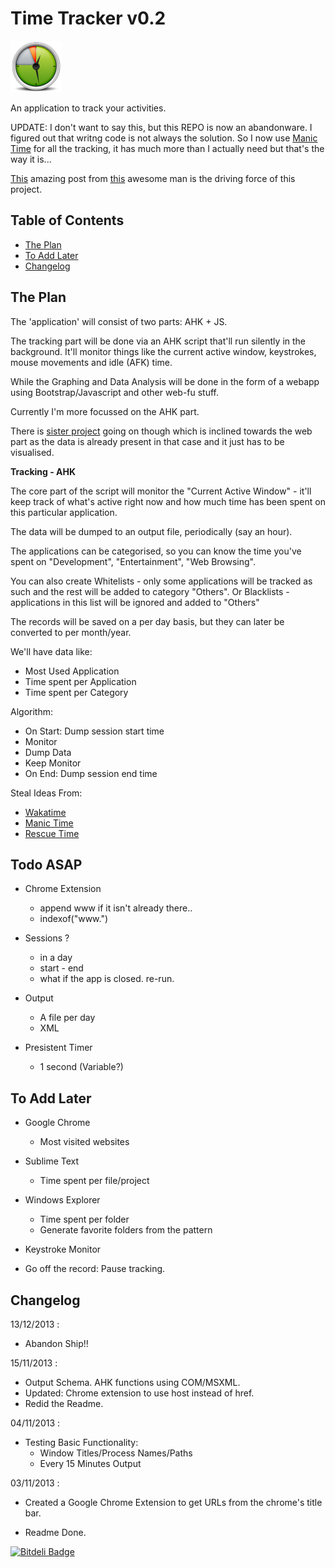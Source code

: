 # Time Tracker v0.2

![Tracker](/Data/TimeSmall.png)

An application to track your activities.

UPDATE: I don't want to say this, but this REPO is now an abandonware.
        I figured out that writng code is not always the solution.
So I now use [Manic Time](www.manictime.com) for all the tracking, it has much more than I actually need but that's the way it is...

[This](http://blog.stephenwolfram.com/2012/03/the-personal-analytics-of-my-life/) amazing post from [this](http://en.wikipedia.org/wiki/Stephen_wolfram) awesome man is the driving force of this project.

## Table of Contents

* [The Plan](#plan)
* [To Add Later](#later)
* [Changelog](#changelog)

## <a name="plan"></a>The Plan

The 'application' will consist of two parts: AHK + JS.

The tracking part will be done via an AHK script that'll run silently in the background. It'll monitor things like the current active window, keystrokes, mouse movements and idle (AFK) time.

While the Graphing and Data Analysis will be done in the form of a webapp using Bootstrap/Javascript and other web-fu stuff.

Currently I'm more focussed on the AHK part.

There is [sister project](http://github.com/dufferzafar/internet-usage) going on though which is inclined towards the web part as the data is already present in that case and it just has to be visualised.

**Tracking - AHK**

The core part of the script will monitor the "Current Active Window" - it'll keep track of what's active right now and how much time has been spent on this particular application.

The data will be dumped to an output file, periodically (say an hour). 

The applications can be categorised, so you can know the time you've spent on "Development", "Entertainment", "Web Browsing".

You can also create Whitelists - only some applications will be tracked as such and the rest will be added to category "Others". Or Blacklists - applications in this list will be ignored and added to "Others"

The records will be saved on a per day basis, but they can later be converted to per month/year.

We'll have data like:
  * Most Used Application
  * Time spent per Application
  * Time spent per Category

Algorithm:
  * On Start: Dump session start time
  * Monitor 
  * Dump Data
  * Keep Monitor
  * On End: Dump session end time

Steal Ideas From:
  * [Wakatime](www.wakati.me)
  * [Manic Time](www.manictime.com)
  * [Rescue Time](www.rescuetime.com)

## <a name="todo"></a>Todo ASAP

* Chrome Extension
  * append www if it isn't already there..
  * indexof("www.")

* Sessions ?
  * in a day
  * start - end
  * what if the app is closed. re-run.

* Output
  * A file per day
  * XML

* Presistent Timer
  * 1 second (Variable?)

## <a name="later"></a>To Add Later

* Google Chrome
  * Most visited websites

* Sublime Text
  * Time spent per file/project

* Windows Explorer
  * Time spent per folder
  * Generate favorite folders from the pattern

* Keystroke Monitor

* Go off the record: Pause tracking.

## <a name="changelog"></a>Changelog

13/12/2013 : 
* Abandon Ship!!

15/11/2013 :
* Output Schema. AHK functions using COM/MSXML.
* Updated: Chrome extension to use host instead of href.
* Redid the Readme.

04/11/2013 :
* Testing Basic Functionality:
  * Window Titles/Process Names/Paths
  * Every 15 Minutes Output

03/11/2013 :
* Created a Google Chrome Extension to get URLs from the chrome's title bar.

* Readme Done.

<!-- Reset Chrome Time Tracker: 01/11/2013-21:32 -->


[![Bitdeli Badge](https://d2weczhvl823v0.cloudfront.net/dufferzafar/time-tracker/trend.png)](https://bitdeli.com/free "Bitdeli Badge")

